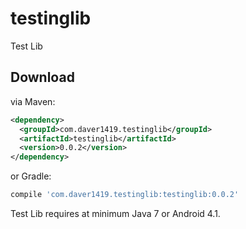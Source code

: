 # testinglib
Test Lib


Download
--------

via Maven:
```xml
<dependency>
  <groupId>com.daver1419.testinglib</groupId>
  <artifactId>testinglib</artifactId>
  <version>0.0.2</version>
</dependency>
```
or Gradle:
```groovy
compile 'com.daver1419.testinglib:testinglib:0.0.2'
```
Test Lib requires at minimum Java 7 or Android 4.1.
